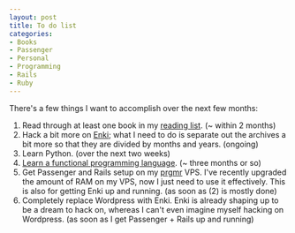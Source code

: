 ```yaml
--- 
layout: post
title: To do list
categories:
- Books
- Passenger
- Personal
- Programming
- Rails
- Ruby
---
```

There's a few things I want to accomplish over the next few months:

<ol>
<li>Read through at least one book in my <a href="/2010/05/11/reading-wishlist-or-what-i-would-read-if-i-didnt-dedicate-so-much-of-my-time-to-video-games/">reading list</a>. (~ within 2 months)</li>
<li>Hack a bit more on <a href="http://enkiblog.com">Enki</a>; what I need to do is separate out the archives a bit more so that they are divided by months and years. (ongoing)</li>
<li>Learn Python. (over the next two weeks)</li>
<li><a href="/2010/06/03/goal-for-the-next-few-months-learn-a-functional-programming-language/">Learn a functional programming language</a>. (~ three months or so)</li>
<li>Get Passenger and Rails setup on my <a href="http://prgmr.com">prgmr</a> VPS.  I've recently upgraded the amount of RAM on my VPS, now I just need to use it effectively.  This is also for getting Enki up and running. (as soon as (2) is mostly done)</li>
<li>Completely replace Wordpress with Enki.  Enki is already shaping up to be a dream to hack on, whereas I can't even imagine myself hacking on Wordpress. (as soon as I get Passenger + Rails up and running)</li>
</ol>
